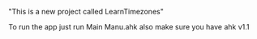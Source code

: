 "This is a new project called LearnTimezones"

To run the app just run Main Manu.ahk
also make sure you have ahk v1.1 
